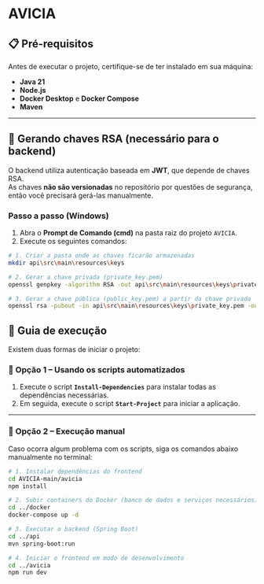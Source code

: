 # AVICIA

## 📋 Pré-requisitos

Antes de executar o projeto, certifique-se de ter instalado em sua máquina:

- **Java 21**
- **Node.js**
- **Docker Desktop** e **Docker Compose**
- **Maven**

---

## 🔑 Gerando chaves RSA (necessário para o backend)

O backend utiliza autenticação baseada em **JWT**, que depende de chaves RSA.  
As chaves **não são versionadas** no repositório por questões de segurança, então você precisará gerá-las manualmente.

### Passo a passo (Windows)

1. Abra o **Prompt de Comando (cmd)** na pasta raiz do projeto `AVICIA`.  
2. Execute os seguintes comandos:

```bash
# 1. Criar a pasta onde as chaves ficarão armazenadas
mkdir api\src\main\resources\keys

# 2. Gerar a chave privada (private_key.pem)
openssl genpkey -algorithm RSA -out api\src\main\resources\keys\private_key.pem -pkeyopt rsa_keygen_bits:2048

# 3. Gerar a chave pública (public_key.pem) a partir da chave privada
openssl rsa -pubout -in api\src\main\resources\keys\private_key.pem -out AVICIA\api\src\main\resources\keys\public_key.pem

```

## 🚀 Guia de execução

Existem duas formas de iniciar o projeto:

### 🔹 Opção 1 – Usando os scripts automatizados
1. Execute o script **`Install-Dependencies`** para instalar todas as dependências necessárias.  
2. Em seguida, execute o script **`Start-Project`** para iniciar a aplicação.

---

### 🔹 Opção 2 – Execução manual
Caso ocorra algum problema com os scripts, siga os comandos abaixo manualmente no terminal:

```bash
# 1. Instalar dependências do frontend
cd AVICIA-main/avicia
npm install

# 2. Subir containers do Docker (banco de dados e serviços necessários)
cd ../docker
docker-compose up -d

# 3. Executar o backend (Spring Boot)
cd ../api
mvn spring-boot:run

# 4. Iniciar o frontend em modo de desenvolvimento
cd ../avicia
npm run dev


